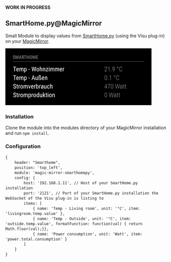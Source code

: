**WORK IN PROGRESS**

## SmartHome.py@MagicMirror 

Small Module to display values from [SmartHome.py](https://mknx.github.io/smarthome/) (using the Visu plug-in) on your [MagicMirror](https://github.com/MichMich/MagicMirror).

![Screenshot](screenshot.png)

### Installation

Clone the module into the modules directory of your MagicMirror installation and run `npm install`.

### Configuration

```
{
	header: "Smarthome",
	position: 'top_left',
	module: 'magic-mirror-smarthomepy',
	config: {
		host: '192.168.1.11', // Host of your SmartHome.py installation
		port: '2121', // Port of your SmartHome.py installation the WebSocket of the Visu plug-in is listing to
		items: [
			{ name: 'Temp - Living room', unit: '°C', item: 'livingroom.temp.value' },
			{ name: 'Temp - Outside', unit: '°C', item: 'outside.temp.value', formatFunction: function(val) { return Math.floor(val);}},
			{ name: 'Power consumption', unit: 'Watt', item: 'power.total.consumption' }
		]
	}
}
```


